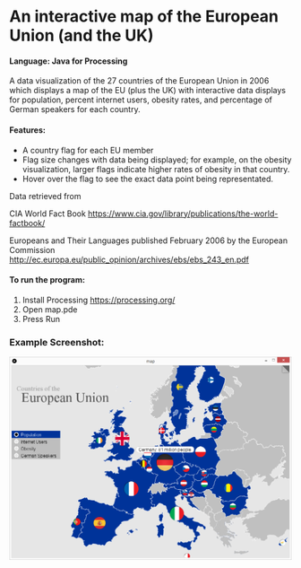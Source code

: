 # An interactive map of the European Union (and the UK)
#### Language: Java for Processing

A data visualization of the 27 countries of the European Union in 2006 which displays a map of the EU (plus the UK) with interactive data displays for population, percent internet users, obesity rates, and percentage of German speakers for each country.

#### Features:
- A country flag for each EU member
- Flag size changes with data being displayed; for example, on the obesity visualization, larger flags indicate higher rates of obesity in that country.
- Hover over the flag to see the exact data point being representated.

Data retrieved from

CIA World Fact Book
https://www.cia.gov/library/publications/the-world-factbook/

Europeans and Their Languages
published February 2006 by the European Commission
http://ec.europa.eu/public_opinion/archives/ebs/ebs_243_en.pdf



#### To run the program:
1. Install Processing  https://processing.org/
2. Open map.pde
3. Press Run


### Example Screenshot:

![](/example_screenshot/example.png "Example Image")
